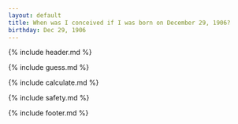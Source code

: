 ```yaml
---
layout: default
title: When was I conceived if I was born on December 29, 1906?
birthday: Dec 29, 1906
---
```


{% include header.md %}

{% include guess.md %}

{% include calculate.md %}

{% include safety.md %}

{% include footer.md %}



